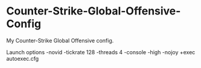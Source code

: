 # Counter-Strike-Global-Offensive-Config
My Counter-Strike Global Offensive config.

Launch options
-novid -tickrate 128 -threads 4 -console -high -nojoy +exec autoexec.cfg
